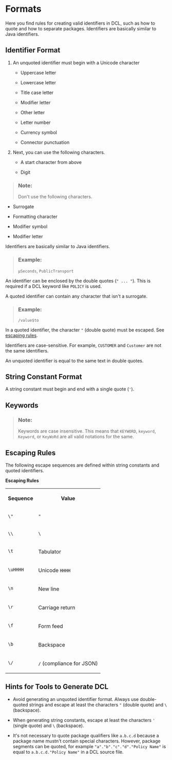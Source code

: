 <!-- loioe09dbb57263442f5a34ab507f38d8296 -->

# Formats

Here you find rules for creating valid identifiers in DCL, such as how to quote and how to separate packages. Identifiers are basically similar to Java identifiers.



## Identifier Format

1.  An unquoted identifier must begin with a Unicode character

    -   Uppercase letter

    -   Lowercase letter

    -   Title case letter

    -   Modifier letter

    -   Other letter

    -   Letter number

    -   Currency symbol

    -   Connector punctuation


2.  Next, you can use the following characters.

    -   A start character from above

    -   Digit



> ### Note:  
> Don't use the following characters.

-   Surrogate

-   Formatting character

-   Modifier symbol

-   Modifier letter


Identifiers are basically similar to Java identifiers.

> ### Example:  
> `µSeconds`, `PublicTransport`

An identifier can be enclosed by the double quotes \(`" ... "`\). This is required if a DCL keyword like `POLICY` is used.

A quoted identifier can contain any character that isn't a surrogate.

> ### Example:  
> `/value$to`

In a quoted identifier, the character `"` \(double quote\) must be escaped. See [escaping rules](formats-e09dbb5.md#loioe09dbb57263442f5a34ab507f38d8296__section_j1b_l3m_xfc).

Identifiers are case-sensitive. For example, `CUSTOMER` and `Customer` are not the same identifiers.

An unquoted identifier is equal to the same text in double quotes.



<a name="loioe09dbb57263442f5a34ab507f38d8296__section_gz2_f3m_xfc"/>

## String Constant Format

A string constant must begin and end with a single quote \(`'`\).



<a name="loioe09dbb57263442f5a34ab507f38d8296__section_gtt_33m_xfc"/>

## Keywords

> ### Note:  
> Keywords are case insensitive. This means that `KEYWORD`, `keyword`, `Keyword`, or `KeyWoRd` are all valid notations for the same.



<a name="loioe09dbb57263442f5a34ab507f38d8296__section_j1b_l3m_xfc"/>

## Escaping Rules

The following escape sequences are defined within string constants and quoted identifiers.

**Escaping Rules**


<table>
<tr>
<th valign="top">

Sequence

</th>
<th valign="top">

Value

</th>
</tr>
<tr>
<td valign="top">

`\"` 

</td>
<td valign="top">

`"` 

</td>
</tr>
<tr>
<td valign="top">

`\\` 

</td>
<td valign="top">

`\` 

</td>
</tr>
<tr>
<td valign="top">

`\t` 

</td>
<td valign="top">

Tabulator

</td>
</tr>
<tr>
<td valign="top">

`\uHHHH` 

</td>
<td valign="top">

Unicode `HHHH` 

</td>
</tr>
<tr>
<td valign="top">

`\n` 

</td>
<td valign="top">

New line

</td>
</tr>
<tr>
<td valign="top">

`\r` 

</td>
<td valign="top">

Carriage return

</td>
</tr>
<tr>
<td valign="top">

`\f` 

</td>
<td valign="top">

Form feed

</td>
</tr>
<tr>
<td valign="top">

`\b` 

</td>
<td valign="top">

Backspace

</td>
</tr>
<tr>
<td valign="top">

`\/` 

</td>
<td valign="top">

`/` \(compliance for JSON\)

</td>
</tr>
</table>



<a name="loioe09dbb57263442f5a34ab507f38d8296__section_xzy_n3m_xfc"/>

## Hints for Tools to Generate DCL

-   Avoid generating an unquoted identifier format. Always use double-quoted strings and escape at least the characters `"` \(double quote\) and `\` \(backspace\).

-   When generating string constants, escape at least the characters `'` \(single quote\) and `\` \(backspace\).

-   It's not necessary to quote package qualifiers like `a.b.c.d` because a package name mustn't contain special characters. However, package segments can be quoted, for example `"a"."b"."c"."d"."Policy Name"` is equal to `a.b.c.d."Policy Name"` in a DCL source file.



